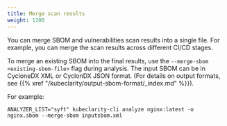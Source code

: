 ```yaml
---
title: Merge scan results
weight: 1200
---
```


You can merge SBOM and vulnerabilities scan results into a single file. For example, you can merge the scan results across different CI/CD stages.

To merge an existing SBOM into the final results, use the `--merge-sbom <existing-sbom-file>` flag during analysis. The input SBOM can be in CycloneDX XML or CyclonDX JSON format. (For details on output formats, see {{% xref "/kubeclarity/output-sbom-format/_index.md" %}}).

For example:

```shell
ANALYZER_LIST="syft" kubeclarity-cli analyze nginx:latest -o nginx.sbom --merge-sbom inputsbom.xml
```
